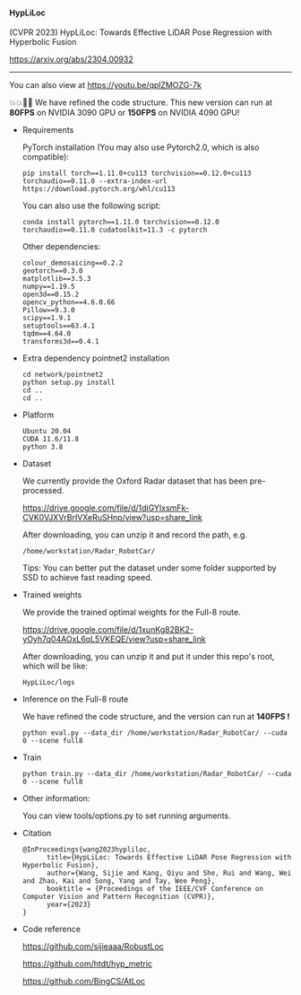 #### HypLiLoc

(CVPR 2023) HypLiLoc: Towards Effective LiDAR Pose Regression with Hyperbolic Fusion

https://arxiv.org/abs/2304.00932

** **

You can also view at https://youtu.be/qplZMOZG-7k

💥💥:racehorse::racehorse: 
We have refined the code structure. This new version can run at **80FPS** on NVIDIA 3090 GPU or **150FPS** on NVIDIA 4090 GPU! 

- Requirements

  PyTorch installation (You may also use Pytorch2.0, which is also compatible):

  ```
  pip install torch==1.11.0+cu113 torchvision==0.12.0+cu113 torchaudio==0.11.0 --extra-index-url https://download.pytorch.org/whl/cu113
  ```
  You can also use the following script:

  ```
  conda install pytorch==1.11.0 torchvision==0.12.0 torchaudio==0.11.0 cudatoolkit=11.3 -c pytorch
  ```
  Other dependencies:

  ```
  colour_demosaicing==0.2.2
  geotorch==0.3.0
  matplotlib==3.5.3
  numpy==1.19.5
  open3d==0.15.2
  opencv_python==4.6.0.66
  Pillow==9.3.0
  scipy==1.9.1
  setuptools==63.4.1
  tqdm==4.64.0
  transforms3d==0.4.1
  ```
- Extra dependency pointnet2 installation

  ```
  cd network/pointnet2
  python setup.py install
  cd ..
  cd ..
  ```
- Platform

  ```
  Ubuntu 20.04
  CUDA 11.6/11.8
  python 3.8
  ```
- Dataset

  We currently provide the Oxford Radar dataset that has been pre-processed.

  https://drive.google.com/file/d/1diGYIxsmFk-CVK0VJXVrBrIVXeRuSHnp/view?usp=share_link

  After downloading, you can unzip it and record the path, e.g.

  ```
  /home/workstation/Radar_RobotCar/
  ```
  Tips: You can better put the dataset under some folder supported by SSD to achieve fast reading speed.
- Trained weights

  We provide the trained optimal weights for the Full-8 route.

  https://drive.google.com/file/d/1xunKg82BK2-yOyh7q04AOxL6qL5VKEQE/view?usp=share_link

  After downloading, you can unzip it and put it under this repo's root, which will be like:

  ```
  HypLiLoc/logs
  ```
- Inference on the Full-8 route

  We have refined the code structure, and the version can run at **140FPS !** 

  ```
  python eval.py --data_dir /home/workstation/Radar_RobotCar/ --cuda 0 --scene full8 
  ```
- Train

  ```
  python train.py --data_dir /home/workstation/Radar_RobotCar/ --cuda 0 --scene full8 
  ```
- Other information:

  You can view tools/options.py to set running arguments.
  
- Citation

  ```
  @InProceedings{wang2023hypliloc,
        title={HypLiLoc: Towards Effective LiDAR Pose Regression with Hyperbolic Fusion}, 
        author={Wang, Sijie and Kang, Qiyu and She, Rui and Wang, Wei and Zhao, Kai and Song, Yang and Tay, Wee Peng},
        booktitle = {Proceedings of the IEEE/CVF Conference on Computer Vision and Pattern Recognition (CVPR)},
        year={2023}
  }
  ```

- Code reference

  https://github.com/sijieaaa/RobustLoc

  https://github.com/htdt/hyp_metric

  https://github.com/BingCS/AtLoc
